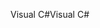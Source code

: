 <span data-ttu-id="256dc-101">Visual C#</span><span class="sxs-lookup"><span data-stu-id="256dc-101">Visual C#</span></span>